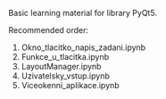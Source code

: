 Basic learning material for library PyQt5.

Recommended order:
1) Okno_tlacitko_napis_zadani.ipynb
2) Funkce_u_tlacitka.ipynb
3) LayoutManager.ipynb
4) Uzivatelsky_vstup.ipynb
5) Viceokenni_aplikace.ipynb
